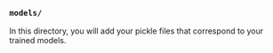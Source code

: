 ### `models/`

In this directory, you will add your pickle files that correspond to your trained models.